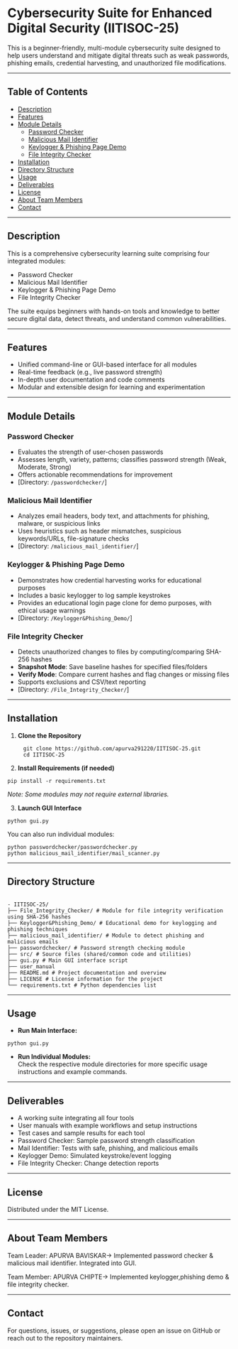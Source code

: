 # Cybersecurity Suite for Enhanced Digital Security (IITISOC-25)

This is a beginner-friendly, multi-module cybersecurity suite designed to help users understand and mitigate digital threats such as weak passwords, phishing emails, credential harvesting, and unauthorized file modifications.

---

## Table of Contents
- [Description](#description)
- [Features](#features)
- [Module Details](#module-details)
    - [Password Checker](#password-checker)
    - [Malicious Mail Identifier](#malicious-mail-identifier)
    - [Keylogger & Phishing Page Demo](#keylogger--phishing-page-demo)
    - [File Integrity Checker](#file-integrity-checker)
- [Installation](#installation)
- [Directory Structure](#directory-structure)
- [Usage](#usage)
- [Deliverables](#deliverables)
- [License](#license)
- [About Team Members](#team-memberdetails)
- [Contact](#contact)

---

## Description

This is a comprehensive cybersecurity learning suite comprising four integrated modules:
- Password Checker
- Malicious Mail Identifier
- Keylogger & Phishing Page Demo
- File Integrity Checker

The suite equips beginners with hands-on tools and knowledge to better secure digital data, detect threats, and understand common vulnerabilities.

---

## Features

- Unified command-line or GUI-based interface for all modules
- Real-time feedback (e.g., live password strength)
- In-depth user documentation and code comments
- Modular and extensible design for learning and experimentation

---

## Module Details

### Password Checker

- Evaluates the strength of user-chosen passwords
- Assesses length, variety, patterns; classifies password strength (Weak, Moderate, Strong)
- Offers actionable recommendations for improvement
- [Directory: `/passwordchecker/`]

### Malicious Mail Identifier

- Analyzes email headers, body text, and attachments for phishing, malware, or suspicious links
- Uses heuristics such as header mismatches, suspicious keywords/URLs, file-signature checks
- [Directory: `/malicious_mail_identifier/`]

### Keylogger & Phishing Page Demo

- Demonstrates how credential harvesting works for educational purposes
- Includes a basic keylogger to log sample keystrokes
- Provides an educational login page clone for demo purposes, with ethical usage warnings
- [Directory: `/Keylogger&Phishing_Demo/`]

### File Integrity Checker

- Detects unauthorized changes to files by computing/comparing SHA-256 hashes
- **Snapshot Mode**: Save baseline hashes for specified files/folders
- **Verify Mode**: Compare current hashes and flag changes or missing files
- Supports exclusions and CSV/text reporting
- [Directory: `/File_Integrity_Checker/`]

---

## Installation

1. **Clone the Repository**
```
     git clone https://github.com/apurva291220/IITISOC-25.git
     cd IITISOC-25
   ```
2. **Install Requirements (if needed)**
```
pip install -r requirements.txt
```
*Note: Some modules may not require external libraries.*

3. **Launch GUI Interface**
```
python gui.py
```
You can also run individual modules:
```
python passwordchecker/passwordchecker.py
python malicious_mail_identifier/mail_scanner.py
```

---

## Directory Structure
```

- IITISOC-25/
├── File_Integrity_Checker/ # Module for file integrity verification using SHA-256 hashes
├── Keylogger&Phishing_Demo/ # Educational demo for keylogging and phishing techniques
├── malicious_mail_identifier/ # Module to detect phishing and malicious emails
├── passwordchecker/ # Password strength checking module
├── src/ # Source files (shared/common code and utilities)
├── gui.py # Main GUI interface script
├── user_manual 
├── README.md # Project documentation and overview
├── LICENSE # License information for the project
└── requirements.txt # Python dependencies list

```
---

## Usage

- **Run Main Interface:**
 ```
 python gui.py
 ```
- **Run Individual Modules:**  
 Check the respective module directories for more specific usage instructions and example commands.

---

## Deliverables

- A working suite integrating all four tools
- User manuals with example workflows and setup instructions
- Test cases and sample results for each tool
- Password Checker: Sample password strength classification
- Mail Identifier: Tests with safe, phishing, and malicious emails
- Keylogger Demo: Simulated keystroke/event logging
- File Integrity Checker: Change detection reports

---

## License

Distributed under the MIT License.

---

## About Team Members
Team Leader: APURVA BAVISKAR->
Implemented password checker & malicious mail identifier.
Integrated into GUI.

Team Member: APURVA CHIPTE->
Implemented keylogger,phishing demo & file integrity checker.

---



## Contact

For questions, issues, or suggestions, please open an issue on GitHub or reach out to the repository maintainers.





